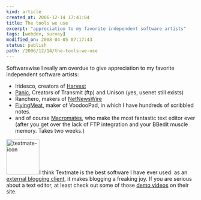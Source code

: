 ```yaml
---
kind: article
created_at: 2006-12-14 17:41:04
title: The tools we use
excerpt: "appreciation to my favorite independent software artists"
tags: [webdev, survey]
modified_on: 2008-04-05 07:17:43
status: publish 
path: /2006/12/14/the-tools-we-use
---
```


Softwarewise I really am overdue to give appreciation to my favorite independent software artists: 

<ul>
	<li>Iridesco, creators of <a href="http://www.harvest.com">Harvest</a></li>
	<li><a href="http://www.panic.com/">Panic</a>, Creators of Transmit (ftp) and Unison (yes, usenet still exists)</li>
	<li>Ranchero, makers of <a href="http://www.newsgator.com/NGOLProduct.aspx?ProdID=NetNewsWire">NetNewsWire</a></li>
	<li><a href="http://www.flyingmeat.com/">FlyingMeat</a>, maker of VoodooPad, in which I have hundreds of scribbled notes. </li>
	<li>and of course <a href="http://macromates.com/">Macromates</a>, who make the most fantastic text editor ever (after you get over the lack of FTP integration and your BBedit muscle memory. Takes two weeks.)</li>
</ul>

<img src="/static/images/textmate_icon.jpg" alt="textmate-icon" height="94" width="88">I think Textmate is the best software I have ever used: as an <a href="http://macromates.com/blog/archives/2006/06/19/blogging-from-Textmate/">external blogging client</a>, it makes blogging a freaking joy. If you are serious about a text editor, at least check out some of those <a href="http://macromates.com/screencasts">demo videos</a> on their site.